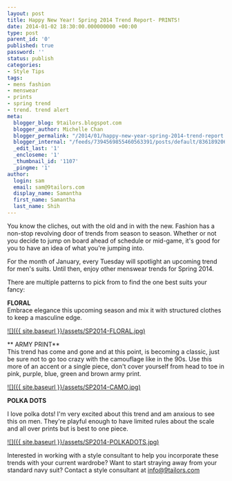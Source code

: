```yaml
---
layout: post
title: Happy New Year! Spring 2014 Trend Report- PRINTS!
date: 2014-01-02 18:30:00.000000000 +00:00
type: post
parent_id: '0'
published: true
password: ''
status: publish
categories:
- Style Tips
tags:
- mens fashion
- menswear
- prints
- spring trend
- trend. trend alert
meta:
  blogger_blog: 9tailors.blogspot.com
  blogger_author: Michelle Chan
  blogger_permalink: "/2014/01/happy-new-year-spring-2014-trend-report.html"
  blogger_internal: "/feeds/7394569855460563391/posts/default/8361892065648123691"
  _edit_last: '1'
  _encloseme: '1'
  _thumbnail_id: '1107'
  _pingme: '1'
author:
  login: sam
  email: sam@9tailors.com
  display_name: Samantha
  first_name: Samantha
  last_name: Shih
---
```

You know the cliches, out with the old and in with the new. Fashion has a non-stop revolving door of trends from season to season. Whether or not you decide to jump on board ahead of schedule or mid-game, it's good for you to have an idea of what you're jumping into.

For the month of January, every Tuesday will spotlight an upcoming trend for men's suits. Until then, enjoy other menswear trends for Spring 2014.

There are multiple patterns to pick from to find the one best suits your fancy:

**FLORAL**  
Embrace elegance this upcoming season and mix it with structured clothes to keep a masculine edge.

[![]({{ site.baseurl }}/assets/SP2014-FLORAL.jpg)](http://2.bp.blogspot.com/-dPhtTfZqWXY/UsWuID4Df3I/AAAAAAAAAs8/VbOa8-x2GIA/s1600/SP2014-FLORAL.jpg)

** ARMY PRINT**  
This trend has come and gone and at this point, is becoming a classic, just be sure not to go too crazy with the camouflage like in the 90s. Use this more of an accent or a single piece, don't cover yourself from head to toe in pink, purple, blue, green and brown army print.

[![]({{ site.baseurl }}/assets/SP2014-CAMO.jpg)](http://1.bp.blogspot.com/-j9r18PjG8uQ/UsWuJ2HhUFI/AAAAAAAAAtM/DvgwplMif6s/s1600/SP2014-CAMO.jpg)

**POLKA DOTS**

I love polka dots! I'm very excited about this trend and am anxious to see this on men. They're playful enough to have limited rules about the scale and all over prints but is best to one piece.

[![]({{ site.baseurl }}/assets/SP2014-POLKADOTS.jpg)](http://2.bp.blogspot.com/-WqZIutvw_2Y/UsWuJOjIccI/AAAAAAAAAtE/yYdZz5sIRFU/s1600/SP2014-POLKADOTS.jpg)

Interested in working with a style consultant to help you incorporate these trends with your current wardrobe? Want to start straying away from your standard navy suit? Contact a style consultant at info@9tailors.com